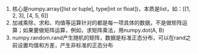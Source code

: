 1. 核心是numpy.array([list or tuple], type[int or float])，本质是list，如：[[1, 2, 3], [4, 5, 6]]
2. 加减乘除，求和、均值等运算针对的都是每一项具体的数据，不是做矩阵运算；如果要做矩阵运算，例如，求矩阵乘法，用numpy.dot(A, B)
3. numpy.random.rand产生随机的矩阵，数据是标准正态分布，可以在rand之前设置均值和方差，产生非标准的正态分布
